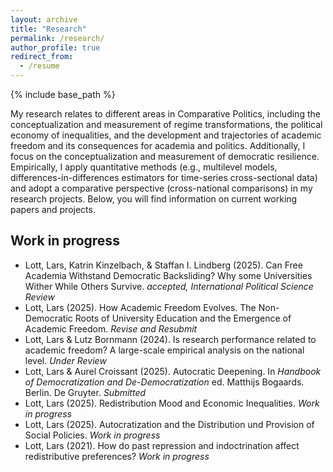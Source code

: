 ```yaml
---
layout: archive
title: "Research"
permalink: /research/
author_profile: true
redirect_from:
  - /resume
---
```


{% include base_path %}

My research relates to different areas in Comparative Politics, including the conceptualization and measurement of regime transformations, the political economy of inequalities, and the development and trajectories of academic freedom and its consequences for academia and politics. Additionally, I focus on the conceptualization and measurement of democratic resilience. Empirically, I apply quantitative methods (e.g., multilevel models, differences-in-differences estimators for time-series cross-sectional data) and adopt a comparative perspective (cross-national comparisons) in my research projects. Below, you will find information on current working papers and projects.

Work in progress
------

*  Lott, Lars, Katrin Kinzelbach, & Staffan I. Lindberg (2025). Can Free Academia Withstand Democratic Backsliding? Why some Universities Wither While Others Survive. *accepted, International Political Science Review*
*  Lott, Lars (2025). How Academic Freedom Evolves. The Non-Democratic Roots of University Education and the Emergence of Academic Freedom. *Revise and Resubmit*
*  Lott, Lars & Lutz Bornmann (2024). Is research performance related to academic freedom? A large-scale empirical analysis on the national level. *Under Review*
*  Lott, Lars & Aurel Croissant (2025). Autocratic Deepening. In *Handbook of Democratization and De-Democratization* ed. Matthijs Bogaards. Berlin. De Gruyter. *Submitted*
*  Lott, Lars (2025). Redistribution Mood and Economic Inequalities. *Work in progress*
*  Lott, Lars (2025). Autocratization and the Distribution und Provision of Social Policies. *Work in progress*
*  Lott, Lars (2021). How do past repression and indoctrination affect redistributive preferences? *Work in progress*









